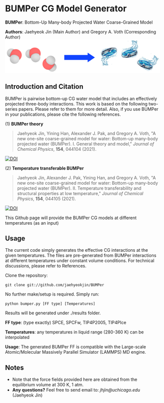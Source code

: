 BUMPer CG Model Generator
==========================
**BUMPer**: Bottom-Up Many-body Projected Water Coarse-Grained Model

**Authors**: Jaehyeok Jin (Main Author) and Gregory A. Voth (Corresponding Author)
![BUMPer Concept Art](https://github.com/jaehyeokjin/BUMPer/blob/master/BUMPer_Schematic.png)

Introduction and Citation
------------
BUMPer is pairwise bottom-up CG water model that includes an effectively projected three-body interactions.
This work is based on the following two-series papers. Please refer to them for more detail. Also, if you use BUMPer in your publications, please cite the following references.

(1) **BUMPer theory**
> Jaehyeok Jin, Yining Han, Alexander J. Pak, and Gregory A. Voth, "A new one-site coarse-grained model for water: Bottom-up many-body projected water (BUMPer). I. General theory and model," _Journal of Chemical Physics_, **154**, 044104 (2021).

[![DOI](https://img.shields.io/badge/J.Chem.Phys.-10.1063/5.0026651-FA8072.svg)](https://doi.org/10.1063/5.0026651)

(2) **Temperature transferable BUMPer**
> Jaehyeok Jin, Alexander J. Pak, Yining Han, and Gregory A. Voth, "A new one-site coarse-grained model for water: Bottom-up many-body projected water (BUMPer). II. Temperature transferability and structural properties at low temperature," _Journal of Chemical Physics_, **154**, 044105 (2021).

[![DOI](https://img.shields.io/badge/J.Chem.Phys.-10.1063/5.0026652-FA8072.svg)](https://doi.org/10.1063/5.0026652)

This Github page will provide the BUMPer CG models at different temperatures (as an input)

Usage
------------
The current code simply generates the effective CG interactions at the given temperatures. The files are pre-generated from BUMPer interactions at different temperatures under constant volume conditions. For technical discussions, please refer to References.

Clone the repository:
<pre><code>git clone git://github.com/jaehyeokjin/BUMPer</pre></code>

No further make/setup is required. Simply run:
<pre><code>python bumper.py [FF type] [Temperatures]</pre></code>

Results will be generated under ./results folder.

**FF type**: (type exactly) SPCE, SPCFw, TIP4P2005, TIP4PIce

**Temperatures**: any temperatures in liquid range (280-360 K) can be interpolated

**Usage**: The generated BUMPer FF is compatible with the Large-scale Atomic/Molecular Massively Parallel Simulator (LAMMPS) MD engine.

Notes
------------
- Note that the force fields provided here are obtained from the equilibrium volume at 300 K, 1 atm.
- **Any questions?** Feel free to send email to: _jhjin@uchicago.edu_ (Jaehyeok Jin)
